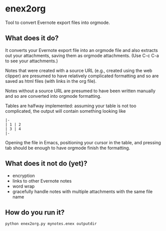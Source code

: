 # enex2org
Tool to convert Evernote export files into orgmode.

## What does it do?
It converts your Evernote export file into an orgmode file and also extracts out
your attachments, saving them as orgmode attachments.  (Use C-c C-a to see your
attachments.)

Notes that were created with a source URL (e.g., created using the web clipper)
are presumed to have relatively complicated formatting and so are saved as html
files (with links in the org file).

Notes without a source URL are presumed to have been written manually and so
are converted into orgmode formatting.

Tables are halfway implemented:  assuming your table is not too complicated,
the output will contain something looking like

    |-
    | 1 | 2
    | 3 | 4
    |-
    
Opening the file in Emacs, positioning your cursor in the table, and
pressing tab should be enough to have orgmode finish the formatting.

## What does it not do (yet)?
- encryption
- links to other Evernote notes
- word wrap
- gracefully handle notes with multiple attachments with the same file name

## How do you run it?
    python enex2org.py mynotes.enex outputdir
